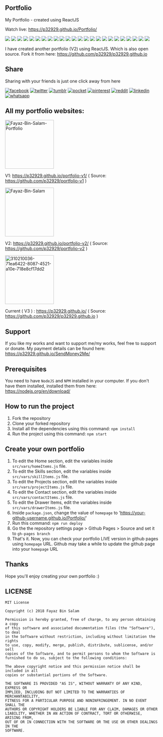 ## Portfolio
My Portfolio - created using ReactJS

Watch live: https://p32929.github.io/Portfolio/

[![](https://badgen.net/github/release/p32929/Portfolio)]() [![](https://badgen.net/github/release/p32929/Portfolio/stable)]() [![](https://badgen.net/github/tag/p32929/Portfolio)]() [![](https://badgen.net/github/watchers/p32929/Portfolio)]() [![](https://badgen.net/github/checks/p32929/Portfolio)]() [![](https://badgen.net/github/status/p32929/Portfolio)]() [![](https://badgen.net/github/stars/p32929/Portfolio)]() [![](https://badgen.net/github/forks/p32929/Portfolio)]() [![](https://badgen.net/github/issues/p32929/Portfolio)]() [![](https://badgen.net/github/open-issues/p32929/Portfolio)]() [![](https://badgen.net/github/closed-issues/p32929/Portfolio)]() [![](https://badgen.net/github/label-issues/p32929/Portfolio/help-wanted/open)]() [![](https://badgen.net/github/prs/p32929/Portfolio)]() [![](https://badgen.net/github/open-prs/p32929/Portfolio)]() [![](https://badgen.net/github/closed-prs/p32929/Portfolio)]() [![](https://badgen.net/github/merged-prs/p32929/Portfolio)]() [![](https://badgen.net/github/commits/p32929/Portfolio)]() [![](https://badgen.net/github/last-commit/p32929/Portfolio)]() [![](https://badgen.net/github/branches/p32929/Portfolio)]() [![](https://badgen.net/github/releases/p32929/Portfolio)]() [![](https://badgen.net/github/tags/p32929/Portfolio)]() [![](https://badgen.net/github/license/p32929/Portfolio)]() [![](https://badgen.net/github/contributors/p32929/Portfolio)]() [![](https://badgen.net/github/dependents-pkg/p32929/Portfolio)]() 

I have created another portfolio (V2) using ReactJS. Which is also open source. Fork it from here: https://github.com/p32929/p32929.github.io

## Share
Sharing with your friends is just one click away from here

[![facebook](https://image.flaticon.com/icons/png/32/124/124010.png)](https://www.facebook.com/sharer/sharer.php?u=https://github.com/p32929/Portfolio)
[![twitter](https://image.flaticon.com/icons/png/32/124/124021.png)](https://twitter.com/intent/tweet?source=https://github.com/p32929/Portfolio)
[![tumblr](https://image.flaticon.com/icons/png/32/124/124012.png)](https://www.tumblr.com/share?v=3&u=https://github.com/p32929/Portfolio)
[![pocket](https://image.flaticon.com/icons/png/32/732/732238.png)](https://getpocket.com/save?url=https://github.com/p32929/Portfolio)
[![pinterest](https://image.flaticon.com/icons/png/32/124/124039.png)](https://pinterest.com/pin/create/button/?url=https://github.com/p32929/Portfolio)
[![reddit](https://image.flaticon.com/icons/png/32/2111/2111589.png)](https://www.reddit.com/submit?url=https://github.com/p32929/Portfolio)
[![linkedin](https://image.flaticon.com/icons/png/32/1409/1409945.png)](https://www.linkedin.com/shareArticle?mini=true&url=https://github.com/p32929/Portfolio)
[![whatsapp](https://image.flaticon.com/icons/png/32/733/733585.png)](https://api.whatsapp.com/send?text=https://github.com/p32929/Portfolio)

## All my portfolio websites:

<a href="https://ibb.co/yhLM7qV"><img src="https://i.ibb.co/q0b4Vpx/Fayaz-Bin-Salam-Portfolio.png" alt="Fayaz-Bin-Salam-Portfolio" border="0" height="160px" /></a>

V1: https://p32929.github.io/portfolio-v1/ ( Source: https://github.com/p32929/portfolio-v1 )

<a href="https://ibb.co/g4zjz6s"><img src="https://i.ibb.co/bbzWz7p/Fayaz-Bin-Salam.png" alt="Fayaz-Bin-Salam" border="0" height="160px" /></a>

V2: https://p32929.github.io/portfolio-v2/ ( Source: https://github.com/p32929/portfolio-v2 )

<a href="https://ibb.co/R2XJrK0"><img src="https://i.ibb.co/kKLPbT8/310210036-71ea6422-8087-4521-a10e-718e8cf17dd2.png" alt="310210036-71ea6422-8087-4521-a10e-718e8cf17dd2" border="0" height="160px" /></a>

Current ( V3 ) : https://p32929.github.io/ ( Source: https://github.com/p32929/p32929.github.io )

## Support
If you like my works and want to support me/my works, feel free to support or donate. My payment details can be found here: https://p32929.github.io/SendMoney2Me/

## Prerequisites
You need to have `NodeJS` and `NPM` installed in your computer.
If you don't have them installed, installed them from here: https://nodejs.org/en/download/

## How to run the project
1. Fork the repository
2. Clone your forked repository
3. Install all the dependencies using this command:
`npm install`
4. Run the project using this command:
`npm start`

## Create your own portfolio
1. To edit the Home section, edit the variables inside `src/vars/homeItems.js` file.
2. To edit the Skills section, edit the variables inside `src/vars/skillItems.js` file.
3. To edit the Projects section, edit the variables inside `src/vars/projectItems.js` file.
4. To edit the Contact section, edit the variables inside `src/vars/contactItems.js` file.
5. To edit the Drawer Items, edit the variables inside `src/vars/drawerItems.js` file.
6. Inside `package.json`, change the value of `homepage` to 'https://your-github-username.github.io/Portfolio/'
7. Run this command: `npm run deploy`
8. Go the the repository settings page > Github Pages > Source and set it to `gh-pages branch`
9. That's it. Now, you can check your portfolio LIVE version in github pages using `homepage` URL. Github may take a while to update the github page into your `homepage` URL

## Thanks
Hope you'll enjoy creating your own portfolio :)

## LICENSE
```
MIT License

Copyright (c) 2018 Fayaz Bin Salam

Permission is hereby granted, free of charge, to any person obtaining a copy
of this software and associated documentation files (the "Software"), to deal
in the Software without restriction, including without limitation the rights
to use, copy, modify, merge, publish, distribute, sublicense, and/or sell
copies of the Software, and to permit persons to whom the Software is
furnished to do so, subject to the following conditions:

The above copyright notice and this permission notice shall be included in all
copies or substantial portions of the Software.

THE SOFTWARE IS PROVIDED "AS IS", WITHOUT WARRANTY OF ANY KIND, EXPRESS OR
IMPLIED, INCLUDING BUT NOT LIMITED TO THE WARRANTIES OF MERCHANTABILITY,
FITNESS FOR A PARTICULAR PURPOSE AND NONINFRINGEMENT. IN NO EVENT SHALL THE
AUTHORS OR COPYRIGHT HOLDERS BE LIABLE FOR ANY CLAIM, DAMAGES OR OTHER
LIABILITY, WHETHER IN AN ACTION OF CONTRACT, TORT OR OTHERWISE, ARISING FROM,
OUT OF OR IN CONNECTION WITH THE SOFTWARE OR THE USE OR OTHER DEALINGS IN THE
SOFTWARE.
```
